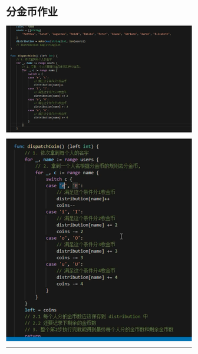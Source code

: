 # 分金币作业

![20201025_101841_14](image/20201025_101841_14.png)

![20201025_102057_78](image/20201025_102057_78.png) 





















---
